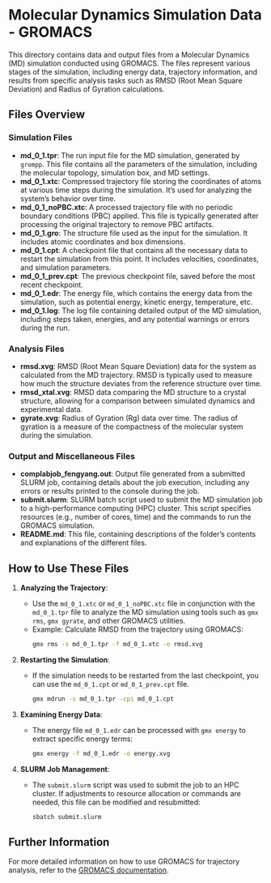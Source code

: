 # Molecular Dynamics Simulation Data - GROMACS

This directory contains data and output files from a Molecular Dynamics (MD) simulation conducted using GROMACS. The files represent various stages of the simulation, including energy data, trajectory information, and results from specific analysis tasks such as RMSD (Root Mean Square Deviation) and Radius of Gyration calculations.

## Files Overview

### Simulation Files

- **md_0_1.tpr**: The run input file for the MD simulation, generated by `grompp`. This file contains all the parameters of the simulation, including the molecular topology, simulation box, and MD settings.
- **md_0_1.xtc**: Compressed trajectory file storing the coordinates of atoms at various time steps during the simulation. It’s used for analyzing the system’s behavior over time.
- **md_0_1_noPBC.xtc**: A processed trajectory file with no periodic boundary conditions (PBC) applied. This file is typically generated after processing the original trajectory to remove PBC artifacts.
- **md_0_1.gro**: The structure file used as the input for the simulation. It includes atomic coordinates and box dimensions.
- **md_0_1.cpt**: A checkpoint file that contains all the necessary data to restart the simulation from this point. It includes velocities, coordinates, and simulation parameters.
- **md_0_1_prev.cpt**: The previous checkpoint file, saved before the most recent checkpoint.
- **md_0_1.edr**: The energy file, which contains the energy data from the simulation, such as potential energy, kinetic energy, temperature, etc.
- **md_0_1.log**: The log file containing detailed output of the MD simulation, including steps taken, energies, and any potential warnings or errors during the run.

### Analysis Files

- **rmsd.xvg**: RMSD (Root Mean Square Deviation) data for the system as calculated from the MD trajectory. RMSD is typically used to measure how much the structure deviates from the reference structure over time.
- **rmsd_xtal.xvg**: RMSD data comparing the MD structure to a crystal structure, allowing for a comparison between simulated dynamics and experimental data.
- **gyrate.xvg**: Radius of Gyration (Rg) data over time. The radius of gyration is a measure of the compactness of the molecular system during the simulation.

### Output and Miscellaneous Files

- **complabjob_fengyang.out**: Output file generated from a submitted SLURM job, containing details about the job execution, including any errors or results printed to the console during the job.
- **submit.slurm**: SLURM batch script used to submit the MD simulation job to a high-performance computing (HPC) cluster. This script specifies resources (e.g., number of cores, time) and the commands to run the GROMACS simulation.
- **README.md**: This file, containing descriptions of the folder’s contents and explanations of the different files.

## How to Use These Files

1. **Analyzing the Trajectory**:
   - Use the `md_0_1.xtc` or `md_0_1_noPBC.xtc` file in conjunction with the `md_0_1.tpr` file to analyze the MD simulation using tools such as `gmx rms`, `gmx gyrate`, and other GROMACS utilities.
   - Example: Calculate RMSD from the trajectory using GROMACS:
     ```bash
     gmx rms -s md_0_1.tpr -f md_0_1.xtc -o rmsd.xvg
     ```

2. **Restarting the Simulation**:
   - If the simulation needs to be restarted from the last checkpoint, you can use the `md_0_1.cpt` or `md_0_1_prev.cpt` file.
     ```bash
     gmx mdrun -s md_0_1.tpr -cpi md_0_1.cpt
     ```

3. **Examining Energy Data**:
   - The energy file `md_0_1.edr` can be processed with `gmx energy` to extract specific energy terms:
     ```bash
     gmx energy -f md_0_1.edr -o energy.xvg
     ```

4. **SLURM Job Management**:
   - The `submit.slurm` script was used to submit the job to an HPC cluster. If adjustments to resource allocation or commands are needed, this file can be modified and resubmitted:
     ```bash
     sbatch submit.slurm
     ```

## Further Information

For more detailed information on how to use GROMACS for trajectory analysis, refer to the [GROMACS documentation](http://manual.gromacs.org/documentation/current/index.html).
